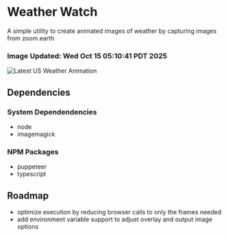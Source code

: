 # Weather Watch

A simple utility to create animated images of weather by capturing images from zoom.earth

### Image Updated: Wed Oct 15 05:10:41 PDT 2025

![Latest US Weather Animation](animations/2025-10-15.webp)

## Dependencies
### System Dependendencies
* node
* imagemagick
### NPM Packages
* puppeteer
* typescript

## Roadmap
* optimize execution by reducing browser calls to only the frames needed
* add environment variable support to adjust overlay and output image options
